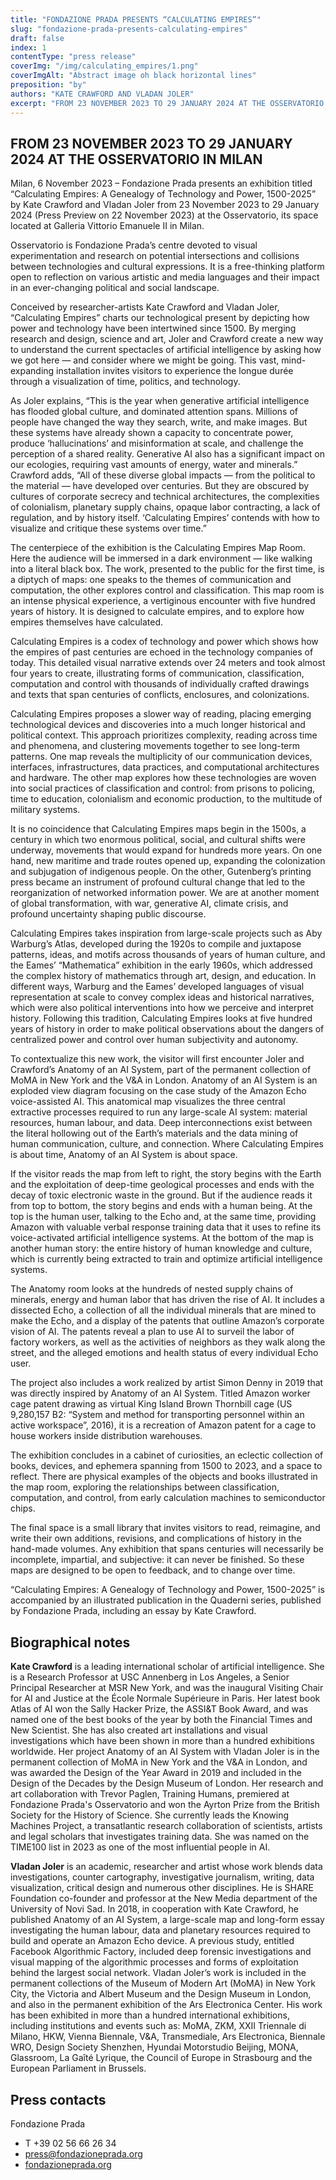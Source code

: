 ```yaml
---
title: "FONDAZIONE PRADA PRESENTS “CALCULATING EMPIRES”"
slug: "fondazione-prada-presents-calculating-empires"
draft: false
index: 1
contentType: "press release"
coverImg: "/img/calculating_empires/1.png"
coverImgAlt: "Abstract image oh black horizontal lines"
preposition: "by"
authors: "KATE CRAWFORD AND VLADAN JOLER"
excerpt: "FROM 23 NOVEMBER 2023 TO 29 JANUARY 2024 AT THE OSSERVATORIO IN MILAN "
---
```

## FROM 23 NOVEMBER 2023 TO 29 JANUARY 2024 AT THE OSSERVATORIO IN MILAN

Milan, 6 November 2023 – Fondazione Prada presents an exhibition titled “Calculating Empires: A Genealogy of Technology and Power, 1500-2025” by Kate Crawford and Vladan Joler from 23 November 2023 to 29 January 2024 (Press Preview on 22 November 2023) at the Osservatorio, its space located at Galleria Vittorio Emanuele II in Milan. 

Osservatorio is Fondazione Prada’s centre devoted to visual experimentation and research on potential intersections and collisions between technologies and cultural expressions. It is a free-thinking platform open to reflection on various artistic and media languages and their impact in an ever-changing political and social landscape.

Conceived by researcher-artists Kate Crawford and Vladan Joler, “Calculating Empires” charts our technological present by depicting how power and technology have been intertwined since 1500. By merging research and design, science and art, Joler and Crawford create a new way to understand the current spectacles of artificial intelligence by asking how we got here — and consider where we might be going. This vast, mind-expanding installation invites visitors to experience the longue durée through a visualization of time, politics, and technology.   

As Joler explains, “This is the year when generative artificial intelligence has flooded global culture, and dominated attention spans. Millions of people have changed the way they search, write, and make images. But these systems have already shown a capacity to concentrate power, produce ‘hallucinations’ and misinformation at scale, and challenge the perception of a shared reality. Generative AI also has a significant impact on our ecologies, requiring vast amounts of energy, water and minerals.” Crawford adds, “All of these diverse global impacts — from the political to the material — have developed over centuries. But they are obscured by cultures of corporate secrecy and technical architectures, the complexities of colonialism, planetary supply chains, opaque labor contracting, a lack of regulation, and by history itself. ‘Calculating Empires’ contends with how to visualize and critique these systems over time.”

The centerpiece of the exhibition is the Calculating Empires Map Room. Here the audience will be immersed in a dark environment — like walking into a literal black box. The work, presented to the public for the first time, is a diptych of maps: one speaks to the themes of communication and computation, the other explores control and classification. This map room is an intense physical experience, a vertiginous encounter with five hundred years of history. It is designed to calculate empires, and to explore how empires themselves have calculated.

Calculating Empires is a codex of technology and power which shows how the empires of past centuries are echoed in the technology companies of today. This detailed visual narrative extends over 24 meters and took almost four years to create, illustrating forms of communication, classification, computation and control with thousands of individually crafted drawings and texts that span centuries of conflicts, enclosures, and colonizations.

Calculating Empires proposes a slower way of reading, placing emerging technological devices and discoveries into a much longer historical and political context. This approach prioritizes complexity, reading across time and phenomena, and clustering movements together to see long-term patterns. One map reveals the multiplicity of our communication devices, interfaces, infrastructures, data practices, and computational architectures and hardware. The other map explores how these technologies are woven into social practices of classification and control: from prisons to policing, time to education, colonialism and economic production, to the multitude of military systems.

It is no coincidence that Calculating Empires maps begin in the 1500s, a century in which two enormous political, social, and cultural shifts were underway, movements that would expand for hundreds more years. On one hand, new maritime and trade routes opened up, expanding the colonization and subjugation of indigenous people. On the other, Gutenberg’s printing press became an instrument of profound cultural change that led to the reorganization of networked information power. We are at another moment of global transformation, with war, generative AI, climate crisis, and profound uncertainty shaping public discourse.  

Calculating Empires takes inspiration from large-scale projects such as Aby Warburg’s Atlas, developed during the 1920s to compile and juxtapose patterns, ideas, and motifs across thousands of years of human culture, and the Eames’ “Mathematica” exhibition in the early 1960s, which addressed the complex history of mathematics through art, design, and education.  In different ways, Warburg and the Eames’ developed languages of visual representation at scale to convey complex ideas and historical narratives, which were also political interventions into how we perceive and interpret history. Following this tradition, Calculating Empires looks at five hundred years of history in order to make political observations about the dangers of centralized power and control over human subjectivity and autonomy.

To contextualize this new work, the visitor will first encounter Joler and Crawford’s Anatomy of an AI System, part of the permanent collection of MoMA in New York and the V&A in London. Anatomy of an AI System is an exploded view diagram focusing on the case study of the Amazon Echo voice-assisted AI. This anatomical map visualizes the three central extractive processes required to run any large-scale AI system: material resources, human labour, and data. Deep interconnections exist between the literal hollowing out of the Earth’s materials and the data mining of human communication, culture, and connection. Where Calculating Empires is about time, Anatomy of an AI System  is about space. 

If the visitor reads the map from left to right, the story begins with the Earth and the exploitation of deep-time geological processes and ends with the decay of toxic electronic waste in the ground. But if the audience reads it from top to bottom, the story begins and ends with a human being. At the top is the human user, talking to the Echo and, at the same time, providing Amazon with valuable verbal response training data that it uses to refine its voice-activated artificial intelligence systems. At the bottom of the map is another human story: the entire history of human knowledge and culture, which is currently being extracted to train and optimize artificial intelligence systems.

The Anatomy room looks at the hundreds of nested supply chains of minerals, energy and human labor that has driven the rise of AI. It includes a dissected Echo, a collection of all the individual minerals that are mined to make the Echo, and a display of the patents that outline Amazon’s corporate vision of AI. The patents reveal a plan to use AI to surveil the labor of factory workers, as well as the activities of neighbors as they walk along the street, and the alleged emotions and health status of every individual Echo user. 

The project also includes a work realized by artist Simon Denny in 2019 that was directly inspired by Anatomy of an AI System. Titled Amazon worker cage patent drawing as virtual King Island Brown Thornbill cage (US 9,280,157 B2: “System and method for transporting personnel within an active workspace”, 2016), it is a recreation of Amazon patent for a cage to house workers inside distribution warehouses. 

The exhibition concludes in a cabinet of curiosities, an eclectic collection of books, devices, and ephemera spanning from 1500 to 2023, and a space to reflect. There are physical examples of the objects and books illustrated in the map room, exploring the relationships between classification, computation, and control, from early calculation machines to semiconductor chips.

The final space is a small library that invites visitors to read, reimagine, and write their own additions, revisions, and complications of history in the hand-made volumes. Any exhibition that spans centuries will necessarily be incomplete, impartial, and subjective: it can never be finished. So these maps are designed to be open to feedback, and to change over time. 

“Calculating Empires: A Genealogy of Technology and Power, 1500-2025” is accompanied by an illustrated publication in the Quaderni series, published by Fondazione Prada, including an essay by Kate Crawford.


## Biographical notes

**Kate Crawford** is a leading international scholar of artificial intelligence. She is a Research Professor at USC Annenberg in Los Angeles, a Senior Principal Researcher at MSR New York, and was the inaugural Visiting Chair for AI and Justice at the École Normale Supérieure in Paris. Her latest book Atlas of AI won the Sally Hacker Prize, the ASSI&T Book Award, and was named one of the best books of the year by both the Financial Times and New Scientist. She has also created art installations and visual investigations which have been shown in more than a hundred exhibitions worldwide. Her project Anatomy of an AI System with Vladan Joler is in the permanent collection of MoMA in New York and the V&A in London, and was awarded the Design of the Year Award in 2019 and included in the Design of the Decades by the Design Museum of London. Her research and art collaboration with Trevor Paglen, Training Humans, premiered at Fondazione Prada's Osservatorio and won the Ayrton Prize from the British Society for the History of Science. She currently leads the Knowing Machines Project, a transatlantic research collaboration of scientists, artists and legal scholars that investigates training data. She was named on the TIME100 list in 2023 as one of the most influential people in AI.

**Vladan Joler** is an academic, researcher and artist whose work blends data investigations, counter cartography, investigative journalism, writing, data visualization, critical design and numerous other disciplines. He is SHARE Foundation co-founder and professor at the New Media department of the University of Novi Sad. In 2018, in cooperation with Kate Crawford, he published Anatomy of an AI System, a large-scale map and long-form essay  investigating the human labour, data and planetary resources required to build and operate an Amazon  Echo device. A previous study, entitled Facebook Algorithmic Factory, included deep forensic investigations and visual mapping of the algorithmic processes and forms of exploitation behind the largest social network. Vladan Joler’s work is included in the permanent collections of the Museum of Modern Art (MoMA) in New York City, the Victoria and  Albert Museum and the Design Museum in London, and also in the permanent exhibition of the Ars  Electronica Center. His work has been exhibited in more than a hundred international exhibitions,  including institutions and events such as: MoMA, ZKM, XXII Triennale di Milano, HKW, Vienna  Biennale, V&A, Transmediale, Ars Electronica, Biennale WRO, Design Society Shenzhen, Hyundai Motorstudio Beijing, MONA, Glassroom, La Gaîté Lyrique, the Council of Europe in Strasbourg and the European Parliament in Brussels.

## Press contacts

Fondazione Prada

- T +39 02 56 66 26 34 
- press@fondazioneprada.org 
- [fondazioneprada.org](https://www.fondazioneprada.org/?lang=en) 

